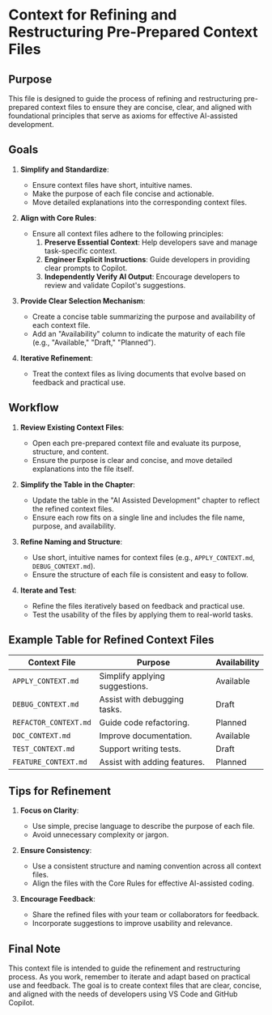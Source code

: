 # Context for Refining and Restructuring Pre-Prepared Context Files

## Purpose
This file is designed to guide the process of refining and restructuring pre-prepared context files to ensure they are concise, clear, and aligned with foundational principles that serve as axioms for effective AI-assisted development.

## Goals
1. **Simplify and Standardize**:
   - Ensure context files have short, intuitive names.
   - Make the purpose of each file concise and actionable.
   - Move detailed explanations into the corresponding context files.

2. **Align with Core Rules**:
   - Ensure all context files adhere to the following principles:
     1. **Preserve Essential Context**: Help developers save and manage task-specific context.
     2. **Engineer Explicit Instructions**: Guide developers in providing clear prompts to Copilot.
     3. **Independently Verify AI Output**: Encourage developers to review and validate Copilot's suggestions.

3. **Provide Clear Selection Mechanism**:
   - Create a concise table summarizing the purpose and availability of each context file.
   - Add an "Availability" column to indicate the maturity of each file (e.g., "Available," "Draft," "Planned").

4. **Iterative Refinement**:
   - Treat the context files as living documents that evolve based on feedback and practical use.

## Workflow
1. **Review Existing Context Files**:
   - Open each pre-prepared context file and evaluate its purpose, structure, and content.
   - Ensure the purpose is clear and concise, and move detailed explanations into the file itself.

2. **Simplify the Table in the Chapter**:
   - Update the table in the "AI Assisted Development" chapter to reflect the refined context files.
   - Ensure each row fits on a single line and includes the file name, purpose, and availability.

3. **Refine Naming and Structure**:
   - Use short, intuitive names for context files (e.g., `APPLY_CONTEXT.md`, `DEBUG_CONTEXT.md`).
   - Ensure the structure of each file is consistent and easy to follow.

4. **Iterate and Test**:
   - Refine the files iteratively based on feedback and practical use.
   - Test the usability of the files by applying them to real-world tasks.

## Example Table for Refined Context Files

| **Context File**           | **Purpose**                     | **Availability** |
|----------------------------|----------------------------------|------------------|
| `APPLY_CONTEXT.md`         | Simplify applying suggestions.   | Available        |
| `DEBUG_CONTEXT.md`         | Assist with debugging tasks.     | Draft            |
| `REFACTOR_CONTEXT.md`      | Guide code refactoring.          | Planned          |
| `DOC_CONTEXT.md`           | Improve documentation.           | Available        |
| `TEST_CONTEXT.md`          | Support writing tests.           | Draft            |
| `FEATURE_CONTEXT.md`       | Assist with adding features.     | Planned          |

## Tips for Refinement
1. **Focus on Clarity**:
   - Use simple, precise language to describe the purpose of each file.
   - Avoid unnecessary complexity or jargon.

2. **Ensure Consistency**:
   - Use a consistent structure and naming convention across all context files.
   - Align the files with the Core Rules for effective AI-assisted coding.

3. **Encourage Feedback**:
   - Share the refined files with your team or collaborators for feedback.
   - Incorporate suggestions to improve usability and relevance.

## Final Note
This context file is intended to guide the refinement and restructuring process. As you work, remember to iterate and adapt based on practical use and feedback. The goal is to create context files that are clear, concise, and aligned with the needs of developers using VS Code and GitHub Copilot.